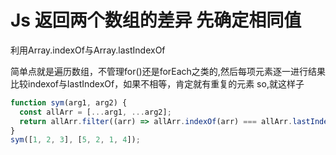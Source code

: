 # Js 返回两个数组的差异 先确定相同值

利用Array.indexOf与Array.lastIndexOf

简单点就是遍历数组，不管理for()还是forEach之类的,然后每项元素逐一进行结果比较indexof与lastIndexOf，如果不相等，肯定就有重复的元素 so,就这样子

```js
function sym(arg1, arg2) {
  const allArr = [...arg1, ...arg2];
  return allArr.filter((arr) => allArr.indexOf(arr) === allArr.lastIndexOf(arr));
}
sym([1, 2, 3], [5, 2, 1, 4]);
```

